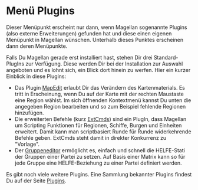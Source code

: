 # Menü Plugins

Dieser Menüpunkt erscheint nur dann, wenn Magellan sogenannte Plugins (also
externe Erweiterungen) gefunden hat und diese einen eigenen Menüpunkt in
Magellan wünschen. Unterhalb dieses Punktes erscheinen dann deren Menüpunkte.

Falls Du Magellan gerade erst installiert hast, stehen Dir drei Standard-PlugIns
zur Verfügung. Diese werden Dir bei der Installation zur Auswahl angeboten und
es lohnt sich, ein Blick dort hinein zu werfen. Hier ein kurzer Einblick in
diese Plugins:

* Das Plugin [MapEdit](/de/help/reference/plugins_mapedit/) erlaubt Dir das Verändern des Kartenmaterials. Es tritt in Erscheinung, wenn Du auf der Karte mit der rechten Maustaste eine Region wählst. Im sich öffnenden Kontextmenü kannst Du unten die angegeben Region bearbeiten und so zum Beispiel fehlende Regionen hinzufügen.
* Die erweiterten Befehle (kurz [ExtCmds](/de/help/reference/plugins_extcmds/)) sind ein PlugIn, dass Magellan um Scripting Funktionen für Regionen, Schiffe, Burgen und Einheiten erweitert. Damit kann man scriptbasiert Runde für Runde widerkehrende Befehle geben. ExtCmds steht damit in direkter Konkurrenz zu "Vorlage".
* Der [Gruppeneditor](/de/help/reference/plugins_groupeditor/) ermöglicht es, einfach und schnell die HELFE-Stati der Gruppen einer Partei zu setzen. Auf Basis einer Matrix kann so für jede Gruppe eine HELFE-Beziehung zu einer Partei definiert werden.

Es gibt noch viele weitere Plugins. Eine Sammlung bekannter Plugins findest Du auf der Seite [Plugins](/de/plugins/).
